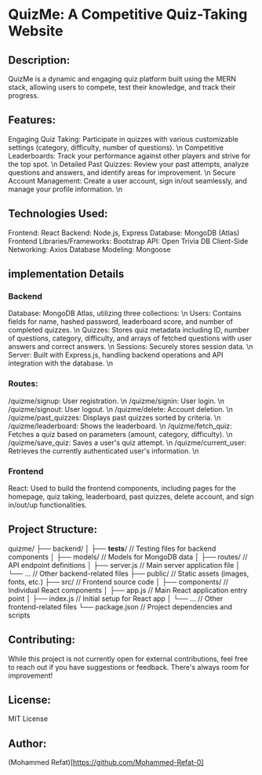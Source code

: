 # QuizMe: A Competitive Quiz-Taking Website

## Description:
QuizMe is a dynamic and engaging quiz platform built using the MERN stack, allowing users to compete, test their knowledge, and track their progress.

## Features:
Engaging Quiz Taking: Participate in quizzes with various customizable settings (category, difficulty, number of questions). \n 
Competitive Leaderboards: Track your performance against other players and strive for the top spot. \n
Detailed Past Quizzes: Review your past attempts, analyze questions and answers, and identify areas for improvement. \n
Secure Account Management: Create a user account, sign in/out seamlessly, and manage your profile information. \n

## Technologies Used:
Frontend: React
Backend: Node.js, Express
Database: MongoDB (Atlas)
Frontend Libraries/Frameworks: Bootstrap
API: Open Trivia DB
Client-Side Networking: Axios
Database Modeling: Mongoose

## implementation Details
### Backend
Database: MongoDB Atlas, utilizing three collections: \n
Users: Contains fields for name, hashed password, leaderboard score, and number of completed quizzes. \n
Quizzes: Stores quiz metadata including ID, number of questions, category, difficulty, and arrays of fetched questions with user answers and correct answers. \n
Sessions: Securely stores session data. \n
Server: Built with Express.js, handling backend operations and API integration with the database. \n
### Routes:
/quizme/signup: User registration. \n
/quizme/signin: User login. \n
/quizme/signout: User logout. \n
/quizme/delete: Account deletion. \n
/quizme/past_quizzes: Displays past quizzes sorted by criteria. \n
/quizme/leaderboard: Shows the leaderboard. \n
/quizme/fetch_quiz: Fetches a quiz based on parameters (amount, category, difficulty). \n
/quizme/save_quiz: Saves a user's quiz attempt. \n
/quizme/current_user: Retrieves the currently authenticated user's information. \n
### Frontend
React: Used to build the frontend components, including pages for the homepage, quiz taking, leaderboard, past quizzes, delete account, and sign in/out/up functionalities.

## Project Structure:
quizme/
├── backend/
│   ├── __tests__/  // Testing files for backend components
│   ├── models/    // Models for MongoDB data 
│   ├── routes/    // API endpoint definitions
│   ├── server.js   // Main server application file
│   └── ...        // Other backend-related files
├── public/       // Static assets (images, fonts, etc.)
├── src/           // Frontend source code
│   ├── components/  // Individual React components
│   ├── app.js      // Main React application entry point
│   ├── index.js    // Initial setup for React app
│   └── ...        // Other frontend-related files
└── package.json  // Project dependencies and scripts

## Contributing:

While this project is not currently open for external contributions, feel free to reach out if you have suggestions or feedback. There's always room for improvement!

## License:
 MIT License

## Author:
(Mohammed Refat)[https://github.com/Mohammed-Refat-0]
